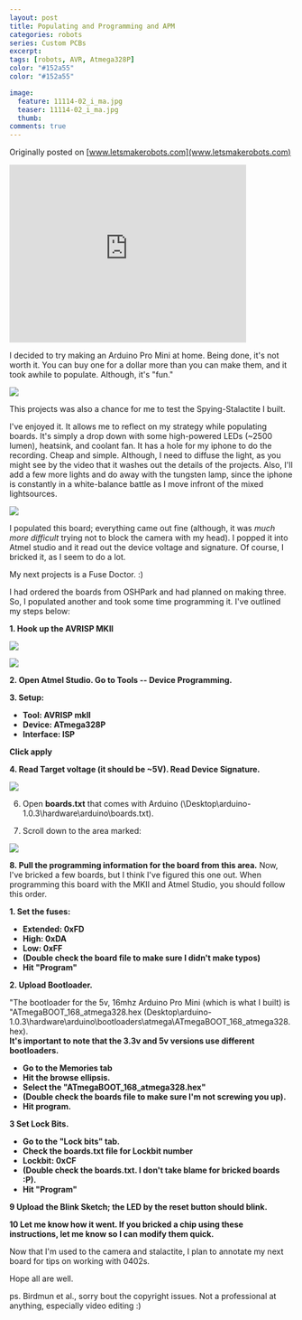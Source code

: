 ```yaml
---
layout: post
title: Populating and Programming and APM
categories: robots
series: Custom PCBs
excerpt:
tags: [robots, AVR, Atmega328P]
color: "#152a55"
color: "#152a55"

image:
  feature: 11114-02_i_ma.jpg
  teaser: 11114-02_i_ma.jpg
  thumb:
comments: true
---
```


Originally posted on [www.letsmakerobots.com](www.letsmakerobots.com)

<div class="flex-video">
  <iframe width="420" height="315" src="https://www.youtube.com/embed/leWv0mJ9VVE" frameborder="0" allowfullscreen></iframe>
</div>

I decided to try making an Arduino Pro Mini at home.  Being done, it's not worth it.  You can buy one for a dollar more than you can make them, and it took awhile to populate.  Although, it's "fun."

![](https://ladvien.com/images/IMG_8868_513x768.jpg)

This projects was also a chance for me to test the Spying-Stalactite I built.

I've enjoyed it.  It allows me to reflect on my strategy while populating boards.  It's simply a drop down with some high-powered LEDs (~2500 lumen), heatsink, and coolant fan.  It has a hole for my iphone to do the recording.  Cheap and simple.  Although, I need to diffuse the light, as you might see by the video that it washes out the details of the projects.  Also, I'll add a few more lights and do away with the tungsten lamp, since the iphone is constantly in a white-balance battle as I move infront of the mixed lightsources.

![](https://ladvien.com/images/IMG_8862_1150x768.jpg)

I populated this board; everything came out fine (although, it was _much more difficult_ trying not to block the camera with my head).  I popped it into Atmel studio and it read out the device voltage and signature.  Of course, I bricked it, as I seem to do a lot.

My next projects is a Fuse Doctor. :)

I had ordered the boards from OSHPark and had planned on making three.  So, I populated another and took some time programming it.  I've outlined my steps below:

**1. Hook up the AVRISP MKII**

![](https://ladvien.com/images/avrispmkii-pin-out.png)

![](https://ladvien.com/images/Pinout_of_Aduino_Pro_Mini.jpg)

**2. Open Atmel Studio.  Go to Tools -- Device Programming.**

**3. Setup:**

*   **Tool: AVRISP mkII**
*   **Device: ATmega328P**
*   **Interface: ISP**

**Click apply**

**4. Read Target voltage (it should be ~5V).  Read Device Signature.**

**![](https://ladvien.com/images/Atmel_Studio_1.jpg)**

6. Open **boards.txt** that comes with Arduino (\Desktop\arduino-1.0.3\hardware\arduino\boards.txt).

7. Scroll down to the area marked:

![](https://ladvien.com/images/Boards_File.jpg)

**8. Pull the programming information for the board from this area.**  Now, I've bricked a few boards, but I think I've figured this one out.  When programming this board with the MKII and Atmel Studio, you should follow this order.

**1. Set the fuses:**

*   **Extended: 0xFD**
*   **High: 0xDA**
*   **Low: 0xFF**
*   **(Double check the board file to make sure I didn't make typos)**
*   **Hit "Program"**

**2. Upload Bootloader.**

"The bootloader for the 5v, 16mhz Arduino Pro Mini (which is what I built) is "ATmegaBOOT_168_atmega328.hex (Desktop\arduino-1.0.3\hardware\arduino\bootloaders\atmega\ATmegaBOOT_168_atmega328.hex).  
**It's important to note that the 3.3v and 5v versions use different bootloaders.**

*   **Go to the Memories tab**
*   **Hit the browse ellipsis.**
*   **Select the "ATmegaBOOT_168_atmega328.hex"**
*   **(Double check the boards file to make sure I'm not screwing you up).**
*   **Hit program.**

**3  Set Lock Bits.**

*   **Go to the "Lock bits" tab.**
*   **Check the boards.txt file for Lockbit number**
*   **Lockbit: 0xCF**
*   **(Double check the boards.txt.  I don't take blame for bricked boards :P).**
*   **Hit "Program"**

**9 Upload the Blink Sketch; the LED by the reset button should blink.**

**10 Let me know how it went.  If you bricked a chip using these instructions, let me know so I can modify them quick.**

Now that I'm used to the camera and stalactite, I plan to annotate my next board for tips on working with 0402s.

Hope all are well.

ps. Birdmun et al., sorry bout the copyright issues.  Not a professional at anything, especially video editing :)
